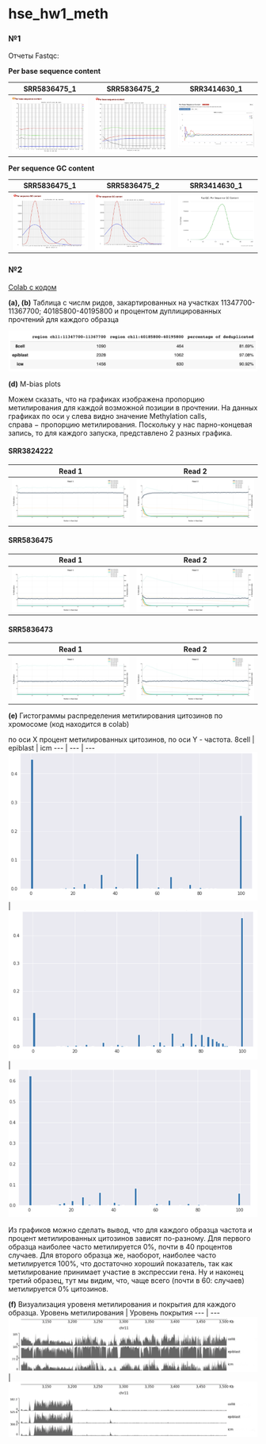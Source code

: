 # hse_hw1_meth
### №1

Отчеты Fastqc:

**Per base sequence content**

SRR5836475_1 | SRR5836475_2 | SRR3414630_1
--- | --- | ---
![](https://github.com/ulvivl/hse_hw1_meth/blob/main/img/Per_b_sc_1.png) | ![](https://github.com/ulvivl/hse_hw1_meth/blob/main/img/Per_b_sc_2.png) |  ![](https://github.com/ulvivl/hse_hw1_meth/blob/main/img/per_b_sq3.png)



**Per sequence GC content**

SRR5836475_1 | SRR5836475_2 | SRR3414630_1
--- | --- | ---
![](https://github.com/ulvivl/hse_hw1_meth/blob/main/img/Per_s_gc_1.png) | ![](https://github.com/ulvivl/hse_hw1_meth/blob/main/img/Per_s_gc_2.png) |  ![](https://github.com/ulvivl/hse_hw1_meth/blob/main/img/Per_s_gc_3.png)






### №2

[Colab с кодом](https://colab.research.google.com/drive/1QuP74Ola371aS37arV9O7BzrYBJgOFRI?usp=sharing)

**(a), (b)** Таблица с числм ридов, закартированных на участках 11347700-11367700; 40185800-40195800 и процентом дуплицированных прочтений для каждого образца

![](https://github.com/ulvivl/hse_hw1_meth/blob/main/img/table.png)

**(d)** M-bias plots<br>

Можем сказать, что на графиках изображена пропорцию метилирования для каждой возможной позиции в прочтении. На данных графиках по оси ```y``` слева видно значение Methylation calls, справа$~-~$пропорцию метилирования. Поскольку у нас парно-концевая запись, то для каждого запуска, представлено 2 разных графика.

#### SRR3824222
Read 1 | Read 2 
--- | --- 
![](https://github.com/ulvivl/hse_hw1_meth/blob/main/img/Bismark_M-bias%20Read_1_22.png) | ![](https://github.com/ulvivl/hse_hw1_meth/blob/main/img/Bismark_M-bias%20Read_2_22.png) 
#### SRR5836475
Read 1 | Read 2 
--- | --- 
![](https://github.com/ulvivl/hse_hw1_meth/blob/main/img/Bismark_M-bias%20Read_1_75.png) | ![](https://github.com/ulvivl/hse_hw1_meth/blob/main/img/Bismark_M-bias%20Read_2_75.png)
#### SRR5836473
Read 1 | Read 2 
--- | --- 
![](https://github.com/ulvivl/hse_hw1_meth/blob/main/img/Bismark_M-bias%20Read_1_73.png) | ![](https://github.com/ulvivl/hse_hw1_meth/blob/main/img/Bismark_M-bias%20Read_2_73.png)

**(e)** Гистограммы распределения метилирования цитозинов по хромосоме (код находится в colab)

по оси X процент метилированных цитозинов, по оси Y - частота.
8cell | epiblast | icm 
--- | --- | ---
![](https://github.com/ulvivl/hse_hw1_meth/blob/main/img/8cell.png) | ![](https://github.com/ulvivl/hse_hw1_meth/blob/main/img/epiblast.png) |  ![](https://github.com/ulvivl/hse_hw1_meth/blob/main/img/icm.png)

Из графиков можно сделать вывод, что для каждого образца частота и процент метилированных цитозинов зависят по-разному. Для первого образца наиболее часто метилируется 0%, почти в 40 процентов случаев. Для второго образца же, наоборот, наиболее часто метилируется 100%, что достаточно хороший показатель, так как метилирование принимает участие в экспрессии гена. Ну и наконец третий образец, тут мы видим, что, чаще всего (почти в 60: случаев) метилируется 0% цитозинов.  

**(f)** Визуализация уровеня метилирования и покрытия для каждого образца.
Уровень метилирования | Уровень покрытия
--- | --- 
![](https://github.com/ulvivl/hse_hw1_meth/blob/main/img/met_level.png) | ![](https://github.com/ulvivl/hse_hw1_meth/blob/main/img/cov_level.png)
